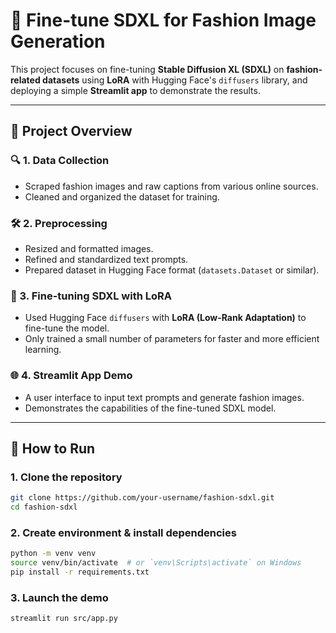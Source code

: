 # 🧥 Fine-tune SDXL for Fashion Image Generation

This project focuses on fine-tuning **Stable Diffusion XL (SDXL)** on **fashion-related datasets** using **LoRA** with Hugging Face's `diffusers` library, and deploying a simple **Streamlit app** to demonstrate the results.

---

## 📌 Project Overview

### 🔍 1. Data Collection
- Scraped fashion images and raw captions from various online sources.
- Cleaned and organized the dataset for training.

### 🛠️ 2. Preprocessing
- Resized and formatted images.
- Refined and standardized text prompts.
- Prepared dataset in Hugging Face format (`datasets.Dataset` or similar).

### 🧠 3. Fine-tuning SDXL with LoRA
- Used Hugging Face `diffusers` with **LoRA (Low-Rank Adaptation)** to fine-tune the model.
- Only trained a small number of parameters for faster and more efficient learning.

### 🌐 4. Streamlit App Demo
- A user interface to input text prompts and generate fashion images.
- Demonstrates the capabilities of the fine-tuned SDXL model.

---

## 🚀 How to Run

### 1. Clone the repository
```bash
git clone https://github.com/your-username/fashion-sdxl.git
cd fashion-sdxl
```
### 2. Create environment & install dependencies
```bash
python -m venv venv
source venv/bin/activate  # or `venv\Scripts\activate` on Windows
pip install -r requirements.txt
```
### 3. Launch the demo
```bash
streamlit run src/app.py
```